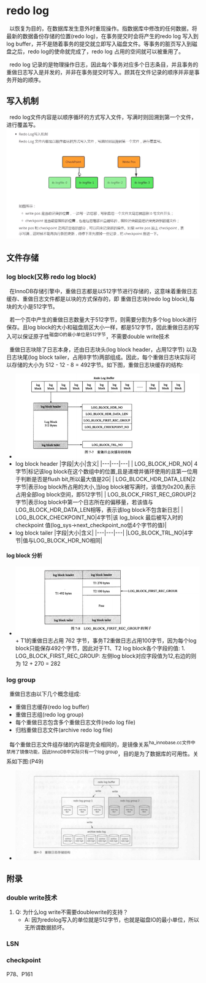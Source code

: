 # redo log 
&nbsp;&nbsp;以恢复为目的，在数据库发生意外时重现操作。指数据库中修改的任何数据，将最新的数据备份存储的位置(redo log)，在事务提交时会将产生的redo log 写入到log buffer，并不是随着事务的提交就立即写入磁盘文件。等事务的脏页写入到磁盘之后，redo log的使命就完成了，redo log 占用的空间就可以被重用了。

&nbsp;&nbsp;redo log 记录的是物理操作日志，因此每个事务对应多个日志条目，并且事务的重做日志写入是并发的，并非在事务提交时写入。顾其在文件记录的顺序并非是事务开始的顺序。

## 写入机制
&nbsp;&nbsp;redo log文件内容是以顺序循环的方式写入文件，写满时则回溯到第一个文件，进行覆盖写。
<img src="./pics/redo-log-write-001.png"/>

## 文件存储
### log block(又称 redo log block)
&nbsp;&nbsp;在InnoDB存储引擎中，重做日志都是以512字节进行存储的，这意味着重做日志缓存、重做日志文件都是以块的方式保存的，即 重做日志块(redo log block),每块的大小是512字节。

&nbsp;&nbsp;若一个页中产生的重做日志数量大于512字节，则需要分割为多个log block进行保存。且log block的大小和磁盘扇区大小一样，都是512字节，因此重做日志的写入可以保证原子性<sup>磁盘IO的最小单位是512字节</sup>，不需要double write技术

&nbsp;&nbsp;重做日志块除了日志本身，还由日志块头(log block header，占用12字节) 以及 日志块尾(log block tailer，占用8字节)两部组成。因此，每个重做日志块实际可以存储的大小为 512 - 12 - 8 = 492字节。如下图，重做日志块缓存的结构: 
  - <img src="./pics/redo-log-struct-001.png"/>
  - log block header
    |字段|大小|含义|
    |---|---|---|
    | LOG_BLOCK_HDR_NO| 4字节|标记该log block在这个数组中的位置,且是递增并循环使用的且第一位用于判断是否是flush bit,所以最大值是2G|
    | LOG_BLOCK_HDR_DATA_LEN|2字节|表示log block所占用的大小,当log block被写满时，该值为0x200,表示占用全部log block空间，即512字节|
    | LOG_BLOCK_FIRST_REC_GROUP|2字节|表示log block中第一个日志所在的偏移量，若该值与LOG_BLOCK_HDR_DATA_LEN相等，表示该log block不包含新日志|
    | LOG_BLOCK_CHECKPOINT_NO|4字节|该 log_block 最后被写入时的 checkpoint 值(log_sys->next_checkpoint_no低4个字节的值)|
  - log block tailer 
    |字段|大小|含义|
    |---|---|---|
    |LOG_BLOCK_TRL_NO|4字节|值与LOG_BLOCK_HDR_NO相同|
#### log block 分析
- <img src="./pics/redo-log-struct-002.png"/>
   + T1的重做日志占用 762 字节，事务T2重做日志占用100字节，因为每个log block只能保存492个字节，因此对于T1、T2 log block各个字段的值:
      1. LOG_BLOCK_FIRST_REC_GROUP: 左侧log block对应字段值为12,右边的则为 12 + 270 = 282

### log group
&nbsp;&nbsp;重做日志由以下几个概念组成:
- 重做日志缓存(redo log buffer)
- 重做日志组(redo log group)
- 每个重做日志包含多个重做日志文件(redo log file)
- 归档重做日志文件(archive redo log file)
  
&nbsp;&nbsp;每个重做日志文件组存储的内容是完全相同的，是镜像关系<sup>ha_innobase.cc文件中禁用了镜像功能，因此InnoDB中实际只有一个log group</sup>，目的是为了数据库的可用性。关系如下图:(P49)
  - <img src="./pics/redo-log-struct-003.png"/>













## 附录
### double write技术
1. Q: 为什么log write不需要doublewrite的支持？
   - A: 因为redolog写入的单位就是512字节，也就是磁盘IO的最小单位，所以无所谓数据损坏。


### LSN
### checkpoint

P78、P161